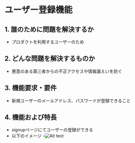 # ユーザー登録機能

## 1. 誰のために問題を解決するか
- プロダクトを利用するユーザーのため

## 2. どんな問題を解決するものか
- 悪意のある第三者からの不正アクセスや情報漏えいを防ぐ


## 3. 機能要求・要件
- 新規ユーザーのメールアドレス、パスワードが登録できること


## 4. 機能および特長
- signupページにてユーザーの登録ができる
- 以下のイメージ
  -![Alt text](../../../../Desktop/signup.png)
